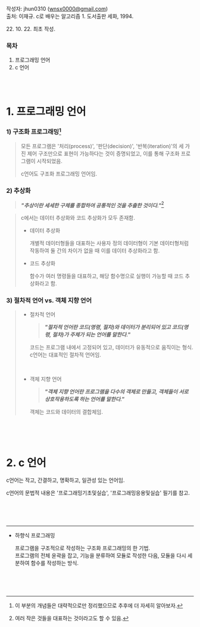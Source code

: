 작성자: jhun0310 (wnsx0000@gmail.com)<br>
출처: 이재규. c로 배우는 알고리즘 1. 도서출판 세화, 1994.

22\. 10\. 22\. 최초 작성.

### 목차
1. 프로그래밍 언어
2. c 언어

<br>
<br>

# 1. 프로그래밍 언어

### 1) 구조화 프로그래밍[^1-1]

> 모든 프로그램은 '처리(process)', '판단(decision)', '반복(iteration)'의 세 가진 제어 구조만으로 표현이 가능하다는 것이 증명되었고, 이를 통해 구조화 프로그램이 시작되었음.
>
> c언어도 구조화 프로그래밍 언어임.

### 2) 추상화

> ***"추상이란 세세한 구체를 종합하여 공통적인 것을 추출한 것이다."***[^1-2]

> c에서는 데이터 추상화와 코드 추상화가 모두 존재함.
>
> - 데이터 추상화
>
>   개별적 데이터형들을 대표하는 사용자 정의 데이터형이 기본 데이터형처럼 작동하여 둘 간의 차이가 없을 때 이를 데이터 추상화라고 함.
>
> - 코드 추상화
>
>   함수가 여러 명령들을 대표하고, 해당 함수명으로 실행이 가능할 때 코드 추상화라고 함.

### 3) 절차적 언어 vs. 객체 지향 언어

> - 절차적 언어
>
>   > ***"절차적 언어란 코드(명령, 절차)와 데이터가 분리되어 있고 코드(명령, 절차)가 주체가 되는 언어를 말한다."***
>
>   코드는 프로그램 내에서 고정되어 있고, 데이터가 유동적으로 움직이는 형식.<br>
>   c언어는 대표적인 절차적 언어임.
>
> <br>
>
> - 객체 지향 언어
>
>   > ***"객체 지향 언어란 프로그램을 다수의 객체로 만들고, 객체들이 서로 상호작용하도록 하는 언어를 말한다."***
>
>   객체는 코드와 데이터의 결합체임.


<br>
<br>
<br>

# 2. c 언어

c언어는 작고, 간결하고, 명확하고, 일관성 있는 언어임.

c언어의 문법적 내용은 '프로그래밍기초및실습', '프로그래밍응용및실습' 필기를 참고.

<br>
<br>
<br>

---

- 하향식 프로그래밍

    프로그램을 구조적으로 작성하는 구조화 프로그래밍의 한 기법.<br>
    프로그램의 전체 윤곽을 잡고, 기능을 분류하여 모듈로 작성한 다음, 모듈을 다시 세분하여 함수를 작성하는 방식.

<br>
<br>
<br>

[^1-1]: 이 부분의 개념들은 대략적으로만 정리했으므로 추후에 더 자세히 알아보자.
[^1-2]: 여러 작은 것들을 대표하는 것이라고도 할 수 있음.